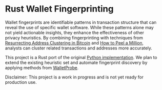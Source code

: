# Rust Wallet Fingerprinting

Wallet fingerprints are identifiable patterns in transaction structure that can reveal the use of specific wallet software. While these patterns alone may not yield actionable insights, they enhance the effectiveness of other privacy heuristics. By combining fingerprinting with techniques from [Resurrecting Address Clustering in Bitcoin](https://link.springer.com/chapter/10.1007/978-3-031-18283-9_19) and [How to Peel a Million](https://www.usenix.org/conference/usenixsecurity22/presentation/kappos), analysts can cluster related transactions and addresses more accurately.

This project is a Rust port of the original [Python implementation](https://github.com/ishaanam/wallet-fingerprinting/tree/master). We plan to extend the existing heuristic set and automate fingerprint discovery by applying methods from [WalletProbe](https://github.com/arminsabouri/WalletProbe).

Disclaimer: This project is a work in progress and is not yet ready for production use.

